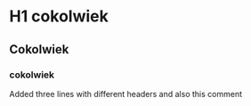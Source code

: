 # H1 cokolwiek
## Cokolwiek
### cokolwiek

Added three lines with different headers and also this comment
